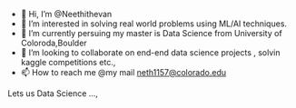 - 👋 Hi, I’m @Neethithevan
- 👀 I’m interested in solving real world problems using ML/AI techniques.
- 🌱 I’m currently persuing my master is Data Science from University of Coloroda,Boulder
- 💞️ I’m looking to collaborate on end-end data science projects , solvin kaggle competitions etc.,
- 📫 How to reach me @my mail neth1157@colorado.edu

Lets us Data Science ...,

<!---
Neethithevan/Neethithevan is a ✨ special ✨ repository because its `README.md` (this file) appears on your GitHub profile.
You can click the Preview link to take a look at your changes.
--->
